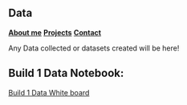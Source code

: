 ## **Data**
**[About me](about.md)**
**[Projects](portfolio.md)**
**[Contact](creator.md)**

Any Data collected or datasets created will be here!

## Build 1 Data Notebook:
[Build 1 Data White board](https://github.com/Gr8eye/Total_Pop_Fert_Data/blob/master/Birth_DataWhiteboard.ipynb)
